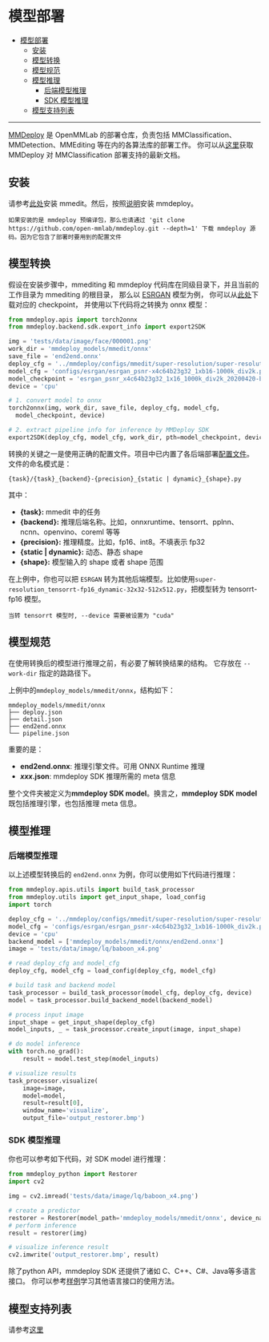 # 模型部署

- [模型部署](#模型部署)
  - [安装](#安装)
  - [模型转换](#模型转换)
  - [模型规范](#模型规范)
  - [模型推理](#模型推理)
    - [后端模型推理](#后端模型推理)
    - [SDK 模型推理](#sdk-模型推理)
  - [模型支持列表](#模型支持列表)

______________________________________________________________________

[MMDeploy](https://github.com/open-mmlab/mmdeploy) 是 OpenMMLab 的部署仓库，负责包括 MMClassification、MMDetection、MMEditing 等在内的各算法库的部署工作。
你可以从[这里](https://mmdeploy.readthedocs.io/zh_CN/1.x/04-supported-codebases/mmedit.html)获取 MMDeploy 对 MMClassification 部署支持的最新文档。


## 安装

请参考[此处](https://mmediting.readthedocs.io/en/1.x/2_get_started.html#installation)安装 mmedit。然后，按照[说明](https://mmdeploy.readthedocs.io/zh_CN/1.x/get_started.html#mmdeploy)安装 mmdeploy。

```{note}
如果安装的是 mmdeploy 预编译包，那么也请通过 'git clone https://github.com/open-mmlab/mmdeploy.git --depth=1' 下载 mmdeploy 源码。因为它包含了部署时要用到的配置文件
```

## 模型转换

假设在安装步骤中，mmediting 和 mmdeploy 代码库在同级目录下，并且当前的工作目录为 mmediting 的根目录，
那么以 [ESRGAN](https://github.com/open-mmlab/mmediting/blob/1.x/configs/esrgan/esrgan_psnr-x4c64b23g32_1xb16-1000k_div2k.py) 模型为例，
你可以从[此处](https://download.openmmlab.com/mmediting/restorers/esrgan/esrgan_psnr_x4c64b23g32_1x16_1000k_div2k_20200420-bf5c993c.pth)下载对应的 checkpoint，
并使用以下代码将之转换为 onnx 模型：

```python
from mmdeploy.apis import torch2onnx
from mmdeploy.backend.sdk.export_info import export2SDK

img = 'tests/data/image/face/000001.png'
work_dir = 'mmdeploy_models/mmedit/onnx'
save_file = 'end2end.onnx'
deploy_cfg = '../mmdeploy/configs/mmedit/super-resolution/super-resolution_onnxruntime_dynamic.py'
model_cfg = 'configs/esrgan/esrgan_psnr-x4c64b23g32_1xb16-1000k_div2k.py'
model_checkpoint = 'esrgan_psnr_x4c64b23g32_1x16_1000k_div2k_20200420-bf5c993c.pth'
device = 'cpu'

# 1. convert model to onnx
torch2onnx(img, work_dir, save_file, deploy_cfg, model_cfg,
  model_checkpoint, device)

# 2. extract pipeline info for inference by MMDeploy SDK
export2SDK(deploy_cfg, model_cfg, work_dir, pth=model_checkpoint, device=device)
```

转换的关键之一是使用正确的配置文件。项目中已内置了各后端部署[配置文件](https://github.com/open-mmlab/mmdeploy/tree/1.x/configs/mmedit)。
文件的命名模式是：

```
{task}/{task}_{backend}-{precision}_{static | dynamic}_{shape}.py
```

其中：
- **{task}:** mmedit 中的任务
- **{backend}:** 推理后端名称。比如，onnxruntime、tensorrt、pplnn、ncnn、openvino、coreml 等等
- **{precision}:** 推理精度。比如，fp16、int8。不填表示 fp32
- **{static | dynamic}:** 动态、静态 shape
- **{shape}:** 模型输入的 shape 或者 shape 范围

在上例中，你也可以把 `ESRGAN` 转为其他后端模型。比如使用`super-resolution_tensorrt-fp16_dynamic-32x32-512x512.py`，把模型转为 tensorrt-fp16 模型。

```{tip}
当转 tensorrt 模型时, --device 需要被设置为 "cuda"
```

## 模型规范

在使用转换后的模型进行推理之前，有必要了解转换结果的结构。 它存放在 `--work-dir` 指定的路路径下。

上例中的`mmdeploy_models/mmedit/onnx`，结构如下：

```
mmdeploy_models/mmedit/onnx
├── deploy.json
├── detail.json
├── end2end.onnx
└── pipeline.json
```

重要的是：

- **end2end.onnx**: 推理引擎文件。可用 ONNX Runtime 推理
- ***xxx*.json**:  mmdeploy SDK 推理所需的 meta 信息

整个文件夹被定义为**mmdeploy SDK model**。换言之，**mmdeploy SDK model**既包括推理引擎，也包括推理 meta 信息。

## 模型推理

### 后端模型推理

以上述模型转换后的 `end2end.onnx` 为例，你可以使用如下代码进行推理：

```python
from mmdeploy.apis.utils import build_task_processor
from mmdeploy.utils import get_input_shape, load_config
import torch

deploy_cfg = '../mmdeploy/configs/mmedit/super-resolution/super-resolution_onnxruntime_dynamic.py'
model_cfg = 'configs/esrgan/esrgan_psnr-x4c64b23g32_1xb16-1000k_div2k.py'
device = 'cpu'
backend_model = ['mmdeploy_models/mmedit/onnx/end2end.onnx']
image = 'tests/data/image/lq/baboon_x4.png'

# read deploy_cfg and model_cfg
deploy_cfg, model_cfg = load_config(deploy_cfg, model_cfg)

# build task and backend model
task_processor = build_task_processor(model_cfg, deploy_cfg, device)
model = task_processor.build_backend_model(backend_model)

# process input image
input_shape = get_input_shape(deploy_cfg)
model_inputs, _ = task_processor.create_input(image, input_shape)

# do model inference
with torch.no_grad():
    result = model.test_step(model_inputs)

# visualize results
task_processor.visualize(
    image=image,
    model=model,
    result=result[0],
    window_name='visualize',
    output_file='output_restorer.bmp')
```

### SDK 模型推理

你也可以参考如下代码，对 SDK model 进行推理：

```python
from mmdeploy_python import Restorer
import cv2

img = cv2.imread('tests/data/image/lq/baboon_x4.png')

# create a predictor
restorer = Restorer(model_path='mmdeploy_models/mmedit/onnx', device_name='cpu', device_id=0)
# perform inference
result = restorer(img)

# visualize inference result
cv2.imwrite('output_restorer.bmp', result)
```

除了python API，mmdeploy SDK 还提供了诸如 C、C++、C#、Java等多语言接口。
你可以参考[样例](https://github.com/open-mmlab/mmdeploy/tree/1.x/demo)学习其他语言接口的使用方法。

## 模型支持列表

请参考[这里](https://mmdeploy.readthedocs.io/zh_CN/1.x/04-supported-codebases/mmedit.html#id7)